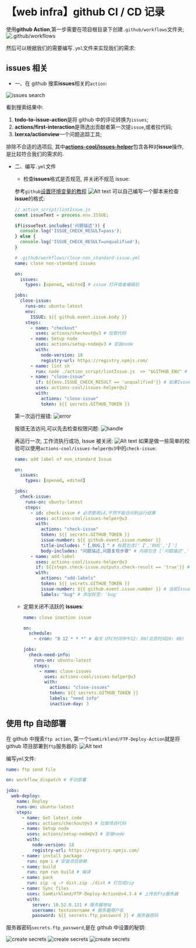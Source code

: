 # 【web infra】github CI / CD 记录

使用**github Action**,第一步需要在项目根目录下创建`.github/workflows`文件夹;
![.github/workflows](image.png)

然后可以根据我们的需要编写`.yml`文件来实现我们的需求:

## issues 相关

- 一、在 github 搜索**issues**相关的`action`:

![issues search](image-1.png)

看到搜索结果中:

1. **todo-to-issue-action**是将 github 中的评论转换为`issues`;
2. **actions/first-interaction**是筛选出贡献者第一次提`issue`,或者拉代码;
3. **lxerxa/actionview**一个问题追踪工具;

排除不合适的选项后, 其中[**actions-cool/issues-helper**](https://actions-cool.github.io/issues-helper-2.x/base#add-assignees)包含各种对**issue**操作, 是比较符合我们的需求的.

- 二、编写`.yml`文件

  - 检查**issues**格式是否规范, 并关闭不规范 issue:

  参考`github`[设置环境变量的教程](https://docs.github.com/zh/actions/using-workflows/workflow-commands-for-github-actions#setting-an-environment-variable)
  ![Alt text](image-4.png)
  可以自己编写一个脚本来检查**issue**的格式:

  ```JavaScript
  // action_script/lintIssue.js
  const issueText = process.env.ISSUE;

  if(issueText.includes('问题描述')) {
    console.log('ISSUE_CHECK_RESULT=pass');
  } else {
    console.log('ISSUE_CHECK_RESULT=unqualified');
  }

  ```

  ```yml
  # .github/workflows/close-non_standard-issue.yml
  name: close non-standard issues

  on:
    issues:
      types: [opened, edited] # issue 打开或者编辑后

  jobs:
    close-issue:
      runs-on: ubuntu-latest
      env:
        ISSUE: ${{ github.event.issue.body }}
      steps:
        - name: "checkout"
          uses: actions/checkout@v3 # 拉取代码
        - name: Setup node
          uses: actions/setup-node@v3 # 安装node
          with:
            node-version: 18
            registry-url: https://registry.npmjs.com/
        - name: lint sh
          run: node ./action_script/lintIssue.js  >> "$GITHUB_ENV" # 将脚本输出的内容存入到环境变量中
        - name: "close-issue"
          if: ${{env.ISSUE_CHECK_RESULT == 'unqualified'}} # 如果Issue检查结果为不合格,就关闭Issue
          uses: actions-cool/issues-helper@v2
          with:
            actions: "close-issue"
            token: ${{ secrets.GITHUB_TOKEN }}
  ```

  第一次运行报错:
  ![error](image-2.png)

  报错无法访问,可以先去检查权限问题:
  ![handle](image-3.png)

  再运行一次, 工作流执行成功, Issue 被关闭:
  ![Alt text](image-6.png)
  如果是做一些简单的校验可以使用`actions-cool/issues-helper@v3`中的`check-issue`:

  ```yml
  name: add label of non_standard Issue

  on:
    issues:
      types: [opened, edited]

  jobs:
    check-issue:
      runs-on: ubuntu-latest
      steps:
        - id: check-issue # 必须使用id,不然不能访问到运行结果
          uses: actions-cool/issues-helper@v3
          with:
            actions: "check-issue"
            token: ${{ secrets.GITHUB_TOKEN }}
            issue-number: ${{ github.event.issue.number }}
            title-includes: "【,BUG,】" # 标题包含['【','BUG','】']
            body-includes: "问题描述,问题复现步骤" # 内容包含 ['问题描述','问题复现步骤']
        - name: add-label
          uses: actions-cool/issues-helper@v3
          if: ${{steps.check-issue.outputs.check-result == 'true'}} # 如果判断条件是 'true', 继续运行
          with:
            actions: "add-labels"
            token: ${{ secrets.GITHUB_TOKEN }}
            issue-number: ${{ github.event.issue.number }} # 当前Issue的编号
            labels: "bug" # 添加标签: 'bug'
  ```

  - 定期关闭不活跃的 **issues**:

    ```yml
    name: close inaction issue

    on:
      schedule:
        - cron: "8 12 * * *" # 每天 UTC时间中午12: 08(北京时间20: 08)

    jobs:
      check-need-info:
        runs-on: ubuntu-latest
        steps:
          - name: close-issues
            uses: actions-cool/issues-helper@v3
            with:
              actions: "close-issues"
              token: ${{ secrets.GITHUB_TOKEN }}
              labels: "need info"
              inactive-day: 3
    ```

## 使用 ftp 自动部署

在 github 中搜索`ftp action`, 第一个`SamKirkland/FTP-Deploy-Action`就是将 github 项目部署到`ftp`服务器的:
![Alt text](image-7.png)

编写`yml`文件:

```yml
name: ftp send file

on: workflow_dispatch # 手动部署

jobs:
  web-deploy:
    name: Deploy
    runs-on: ubuntu-latest
    steps:
      - name: Get latest code
        uses: actions/checkout@v3 # 拉取项目代码
      - name: Setup node
        uses: actions/setup-node@v3 # 安装node
        with:
          node-version: 18
          registry-url: https://registry.npmjs.com/
      - name: install package
        run: npm i # 安装项目依赖
      - name: build
        run: npm run build # 编译
      - name: pack
        run: zip -q -r dist.zip ./dist # 打包成zip
      - name: Sync files
        uses: SamKirkland/FTP-Deploy-Action@v4.3.4 # 上传到ftp服务器
        with:
          server: 10.52.0.131 # 服务器地址
          username: testusername # 服务器用户名
          password: ${{ secrets.ftp_password }} # 服务器密码
```

服务器密码`secrets.ftp_password`,是在 github 中设置的秘钥:

![create secrets](image-8.png)
![create secrets](image-9.png)
![create secrets](image-10.png)
